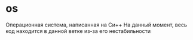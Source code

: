 # os
Операционная система, написанная на Си++
На данный момент, весь код находится в данной ветке из-за его нестабильности
